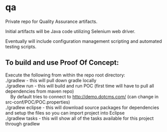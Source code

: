qa
==
Private repo for Quality Assurance artifacts.

Initial artifacts will be Java code utilizing Selenium web driver.

Eventually will include configuration management scripting and automated testing scripts.


To build and use Proof Of Concept:
----------------------------------
Execute the following from within the repo root directory:<br/>
./gradlew           - this will pull down gradle locally<br/>
./gradlew run       - this will build and run POC (first time will have to pull all dependencies from maven repo)<br/>
&nbsp;&nbsp;&nbsp;&nbsp;By default tries to connect to http://demo.dotcms.com/ (can change in src-conf/POC/POC.properties)<br/>
./gradlew eclipse   - this will download source packages for dependencies and setup the files so you can import project into Eclipse<br/>
./gradlew tasks     - this will show all of the tasks available for this project through gradlew<br/>

